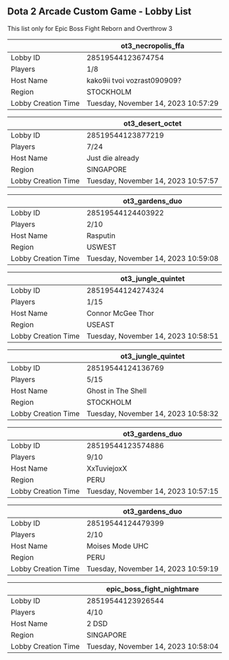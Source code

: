 ## Dota 2 Arcade Custom Game - Lobby List

This list only for Epic Boss Fight Reborn and Overthrow 3

|  | ot3_necropolis_ffa |
| ------ | ------ |
| Lobby ID | 28519544123674754 |
| Players | 1/8 |
| Host Name | kako9ii tvoi vozrast090909? |
| Region | STOCKHOLM |
| Lobby Creation Time | Tuesday, November 14, 2023 10:57:29 |


|  | ot3_desert_octet |
| ------ | ------ |
| Lobby ID | 28519544123877219 |
| Players | 7/24 |
| Host Name | Just die already |
| Region | SINGAPORE |
| Lobby Creation Time | Tuesday, November 14, 2023 10:57:57 |


|  | ot3_gardens_duo |
| ------ | ------ |
| Lobby ID | 28519544124403922 |
| Players | 2/10 |
| Host Name | Rasputin |
| Region | USWEST |
| Lobby Creation Time | Tuesday, November 14, 2023 10:59:08 |


|  | ot3_jungle_quintet |
| ------ | ------ |
| Lobby ID | 28519544124274324 |
| Players | 1/15 |
| Host Name | Connor McGee Thor |
| Region | USEAST |
| Lobby Creation Time | Tuesday, November 14, 2023 10:58:51 |


|  | ot3_jungle_quintet |
| ------ | ------ |
| Lobby ID | 28519544124136769 |
| Players | 5/15 |
| Host Name | Ghost in The Shell |
| Region | STOCKHOLM |
| Lobby Creation Time | Tuesday, November 14, 2023 10:58:32 |


|  | ot3_gardens_duo |
| ------ | ------ |
| Lobby ID | 28519544123574886 |
| Players | 9/10 |
| Host Name | XxTuviejoxX |
| Region | PERU |
| Lobby Creation Time | Tuesday, November 14, 2023 10:57:15 |


|  | ot3_gardens_duo |
| ------ | ------ |
| Lobby ID | 28519544124479399 |
| Players | 2/10 |
| Host Name | Moises Mode UHC |
| Region | PERU |
| Lobby Creation Time | Tuesday, November 14, 2023 10:59:19 |


|  | epic_boss_fight_nightmare |
| ------ | ------ |
| Lobby ID | 28519544123926544 |
| Players | 4/10 |
| Host Name | 2 DSD |
| Region | SINGAPORE |
| Lobby Creation Time | Tuesday, November 14, 2023 10:58:04 |


